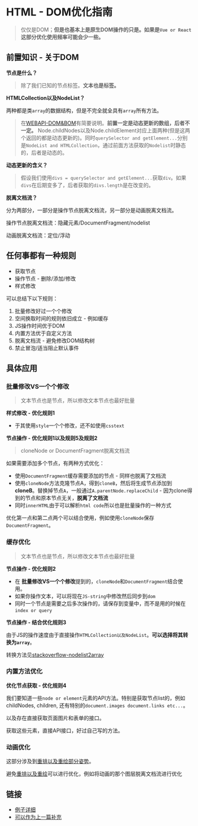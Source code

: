 # HTML - DOM优化指南
> 仅仅是DOM；**但是也基本上是原生DOM操作的只是。如果是`Vue or React`这部分优化使用频率可能会少一些。**

## 前置知识 - 关于DOM

**节点是什么？**

> 除了我们已知的节点标签。**文本也是标签。**

**HTMLCollection以及NodeList？**

两种都是类`array`的数据结构，但是不完全就全具有`array`所有方法。

> 在[WEBAPI-DOM&BOM](https://github.com/JiangWeixian/JS-Tips/blob/master/Grammar/JS-WebAPI-%E8%AF%AD%E6%B3%95%E9%80%9F%E5%86%99.md)有简要说明。**前置一定是动态更新的数组，后者不一定。** Node.childNodes以及Node.childElement对应上面两种(但是这两个返回的都是动态更新的)。同时`querySelector and getElement...`分别是`NodeList and HTMLCollection`，通过前面方法获取的`Nodelist`时静态的，后者是动态的。

**动态更新的含义？**

> 假设我们使用`divs = querySelector and getElement...`获取`div`。如果`divs`在后期变多了，后者获取的`divs.length`是在改变的。

**脱离文档流？**

分为两部分，一部分是操作节点脱离文档流，另一部分是动画脱离文档流。

操作节点脱离文档流：隐藏元素/DocumentFragment/nodelist

动画脱离文档流：定位/浮动

## 任何事都有一种规则

* 获取节点
* 操作节点 - 删除/添加/修改
* 样式修改

可以总结下以下规则：

1. 批量修改好过一个个修改
2. 空间换取时间的规则依旧成立 - 例如缓存
3. JS操作时间优于DOM
4. 内置方法优于自定义方法
5. 脱离文档流 - 避免修改DOM结构树
6. 禁止冒泡/适当阻止默认事件

## 具体应用

### 批量修改VS一个个修改

> 文本节点也是节点，所以修改文本节点也最好批量

**样式修改 - 优化规则1**

* 于其使用`style`一个个修改，还不如使用`csstext`

**节点操作 - 优化规则1以及规则5及规则2**
> cloneNode or DocumentFragment脱离文档流

如果需要添加多个节点，有两种方式优化：

* 使用`DocumentFragment`缓存需要添加的节点 - 同样也脱离了文档流
* 使用`cloneNode`方法克隆节点A，得到`cloneB`，然后将生成节点添加到 **cloneB**。替换掉节点`A`，一般通过`A.parentNode.replaceChild` - 因为clone得到的节点和原本节点无关，**脱离了文档流**
* 同时`innerHTML`由于可以解析`html code`所以也是批量操作的一种方式

优化第一点和第二点两个可以结合使用，例如使用`cloneNode`保存`DocumentFragment`。

### 缓存优化

> 文本节点也是节点，所以修改文本节点也最好批量

**节点操作 - 优化规则2**

* 在 **批量修改VS一个个修改**提到的，`cloneNode`和`DocumentFragment`结合使用。
* 如果你操作文本，可以将现在`JS-string`中修改然后同步到`dom`
* 同时一个节点是需要之后多次操作的，请保存到变量中，而不是用的时候在`index or query`

**节点操作 - 结合优化规则3**

由于JS的操作速度由于直接操作`HTMLCollection以及NodeList`。**可以选择将其转换为`array`**。

转换方法见[stackoverflow-nodelist2array](https://stackoverflow.com/questions/3199588/fastest-way-to-convert-javascript-nodelist-to-array)

### 内置方法优化

**优化节点获取 - 优化规则4**

我们要知道一些`node or element`元素的API方法。特别是获取节点list的，例如childNodes, children, 还有特别的`document.images document.links etc...`。

以及存在直接获取页面图片和表单的接口。

获取这些元素，直接API接口，好过自己写的方法。

### 动画优化

这部分涉及到[重排以及重绘部分姿势](https://github.com/JiangWeixian/JS-Tips/blob/master/Broswer/Browser-reflow%26repaint.md)。

避免[重排以及重绘](https://github.com/JiangWeixian/JS-Tips/blob/master/Broswer/Browser-reflow%26repaint.md)可以进行优化，例如将动画的那个图层脱离文档流进行优化

## 链接

* [例子详细](https://juejin.im/entry/58abed228d6d810058bee22f/)
* [可以作为上一篇补充](https://www.kancloud.cn/kancloud/web_performance_optimization/80990)